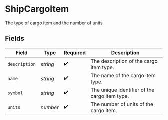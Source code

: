 # ShipCargoItem

The type of cargo item and the number of units.


## Fields

| Field                                         | Type                                          | Required                                      | Description                                   |
| --------------------------------------------- | --------------------------------------------- | --------------------------------------------- | --------------------------------------------- |
| `description`                                 | *string*                                      | :heavy_check_mark:                            | The description of the cargo item type.       |
| `name`                                        | *string*                                      | :heavy_check_mark:                            | The name of the cargo item type.              |
| `symbol`                                      | *string*                                      | :heavy_check_mark:                            | The unique identifier of the cargo item type. |
| `units`                                       | *number*                                      | :heavy_check_mark:                            | The number of units of the cargo item.        |